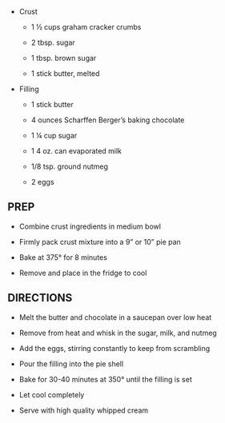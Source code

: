 - Crust

    - 1 ½ cups graham cracker crumbs

    - 2 tbsp. sugar

    - 1 tbsp. brown sugar

    - 1 stick butter, melted

- Filling

    - 1 stick butter

    - 4 ounces Scharffen Berger’s baking chocolate

    - 1 ¼ cup sugar

    - 1 4 oz. can evaporated milk

    - 1/8 tsp. ground nutmeg

    - 2 eggs

## PREP

- Combine crust ingredients in medium bowl

- Firmly pack crust mixture into a 9” or 10” pie pan

- Bake at 375° for 8 minutes

- Remove and place in the fridge to cool

## DIRECTIONS

- Melt the butter and chocolate in a saucepan over low heat

- Remove from heat and whisk in the sugar, milk, and nutmeg

- Add the eggs, stirring constantly to keep from scrambling

- Pour the filling into the pie shell

- Bake for 30-40 minutes at 350° until the filling is set

- Let cool completely

- Serve with high quality whipped cream
